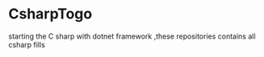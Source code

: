 # CsharpTogo
starting the C sharp with dotnet framework ,these repositories contains all csharp fills

